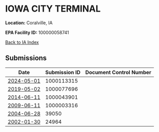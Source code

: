# IOWA CITY TERMINAL

**Location:** Coralville, IA

**EPA Facility ID:** 100000058741

[Back to IA Index](../../index.md)

## Submissions

| Date | Submission ID | Document Control Number |
|------|--------------|-------------------------|
| [2024-05-01](submissions/1000113315.md) | 1000113315 |  |
| [2019-05-02](submissions/1000077696.md) | 1000077696 |  |
| [2014-06-11](submissions/1000043901.md) | 1000043901 |  |
| [2009-06-11](submissions/1000003316.md) | 1000003316 |  |
| [2004-06-28](submissions/39050.md) | 39050 |  |
| [2002-01-30](submissions/24964.md) | 24964 |  |
